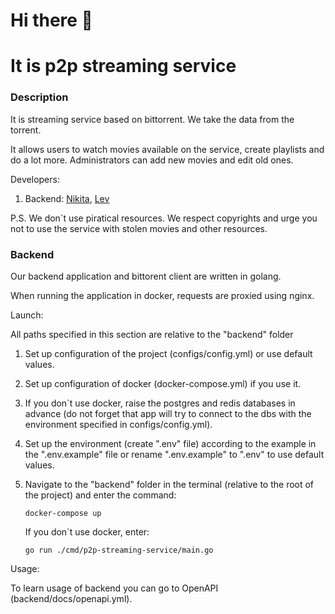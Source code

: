<h1>Hi there 👋</h1>
<h1>It is p2p streaming service</h1>

### Description

It is streaming service based on bittorrent. We take the data from the torrent.

It allows users to watch movies available on the service, create playlists and do a lot more. Administrators can add new movies and edit old ones.

Developers: 

   1) Backend: <a href="https://github.com/nikitaSstepanov">Nikita</a>, <a href="https://github.com/Reprr">Lev</a>

P.S. We don`t use piratical resources. We respect copyrights and urge you not to use the service with stolen movies and other resources.

### Backend

Our backend application and bittorent client are written in golang. 

When running the application in docker, requests are proxied using nginx.

Launch:
   
   All paths specified in this section are relative to the "backend" folder
   
   1) Set up configuration of the project (configs/config.yml) or use default values.

   2) Set up configuration of docker (docker-compose.yml) if you use it.
      
   3) If you don`t use docker, raise the postgres and redis databases in advance (do not forget that app will try to connect to the dbs with the environment specified in configs/config.yml).
      
   4) Set up the environment (create ".env" file) according to the example in the ".env.example" file or rename ".env.example" to ".env" to use default values.
   
   5) Navigate to the "backend" folder in the terminal (relative to the root of the project) and enter the command:

      ```docker-compose up```
    
      If you don`t use docker, enter:

      ```go run ./cmd/p2p-streaming-service/main.go```

Usage:

To learn usage of backend you can go to OpenAPI (backend/docs/openapi.yml).
